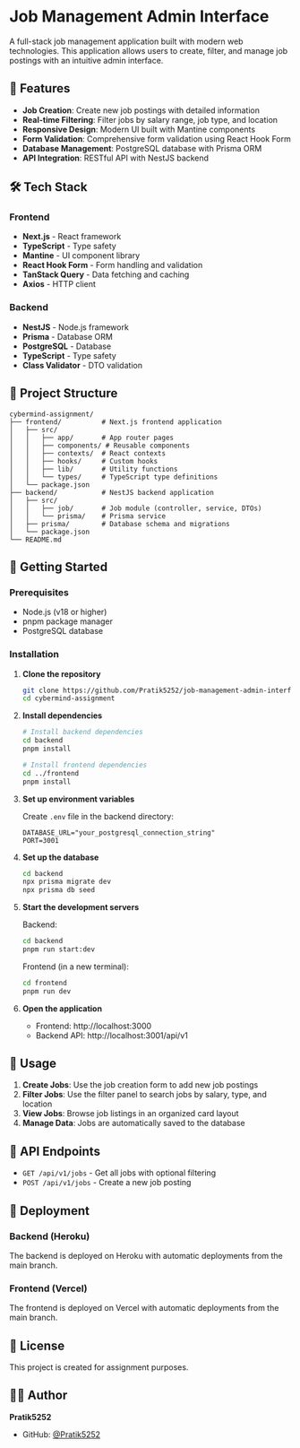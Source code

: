 # Job Management Admin Interface

A full-stack job management application built with modern web technologies. This application allows users to create, filter, and manage job postings with an intuitive admin interface.

## 🚀 Features

- **Job Creation**: Create new job postings with detailed information
- **Real-time Filtering**: Filter jobs by salary range, job type, and location
- **Responsive Design**: Modern UI built with Mantine components
- **Form Validation**: Comprehensive form validation using React Hook Form
- **Database Management**: PostgreSQL database with Prisma ORM
- **API Integration**: RESTful API with NestJS backend

## 🛠️ Tech Stack

### Frontend
- **Next.js** - React framework
- **TypeScript** - Type safety
- **Mantine** - UI component library
- **React Hook Form** - Form handling and validation
- **TanStack Query** - Data fetching and caching
- **Axios** - HTTP client

### Backend
- **NestJS** - Node.js framework
- **Prisma** - Database ORM
- **PostgreSQL** - Database
- **TypeScript** - Type safety
- **Class Validator** - DTO validation

## 📁 Project Structure

```
cybermind-assignment/
├── frontend/          # Next.js frontend application
│   ├── src/
│   │   ├── app/       # App router pages
│   │   ├── components/ # Reusable components
│   │   ├── contexts/  # React contexts
│   │   ├── hooks/     # Custom hooks
│   │   ├── lib/       # Utility functions
│   │   └── types/     # TypeScript type definitions
│   └── package.json
├── backend/           # NestJS backend application
│   ├── src/
│   │   ├── job/       # Job module (controller, service, DTOs)
│   │   └── prisma/    # Prisma service
│   ├── prisma/        # Database schema and migrations
│   └── package.json
└── README.md
```

## 🚀 Getting Started

### Prerequisites
- Node.js (v18 or higher)
- pnpm package manager
- PostgreSQL database

### Installation

1. **Clone the repository**
   ```bash
   git clone https://github.com/Pratik5252/job-management-admin-interface.git
   cd cybermind-assignment
   ```

2. **Install dependencies**
   ```bash
   # Install backend dependencies
   cd backend
   pnpm install
   
   # Install frontend dependencies
   cd ../frontend
   pnpm install
   ```

3. **Set up environment variables**
   
   Create `.env` file in the backend directory:
   ```env
   DATABASE_URL="your_postgresql_connection_string"
   PORT=3001
   ```

4. **Set up the database**
   ```bash
   cd backend
   npx prisma migrate dev
   npx prisma db seed
   ```

5. **Start the development servers**
   
   Backend:
   ```bash
   cd backend
   pnpm run start:dev
   ```
   
   Frontend (in a new terminal):
   ```bash
   cd frontend
   pnpm run dev
   ```

6. **Open the application**
   - Frontend: http://localhost:3000
   - Backend API: http://localhost:3001/api/v1

## 🎯 Usage

1. **Create Jobs**: Use the job creation form to add new job postings
2. **Filter Jobs**: Use the filter panel to search jobs by salary, type, and location
3. **View Jobs**: Browse job listings in an organized card layout
4. **Manage Data**: Jobs are automatically saved to the database

## 📝 API Endpoints

- `GET /api/v1/jobs` - Get all jobs with optional filtering
- `POST /api/v1/jobs` - Create a new job posting

## 🚀 Deployment

### Backend (Heroku)
The backend is deployed on Heroku with automatic deployments from the main branch.

### Frontend (Vercel)
The frontend is deployed on Vercel with automatic deployments from the main branch.

## 📄 License

This project is created for assignment purposes.

## 👨‍💻 Author

**Pratik5252**
- GitHub: [@Pratik5252](https://github.com/Pratik5252)